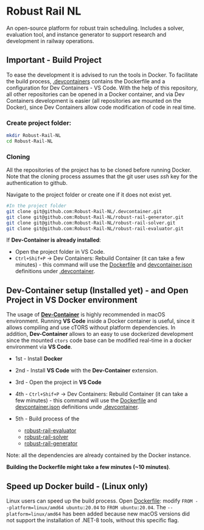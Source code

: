 # Robust Rail NL
An open-source platform for robust train scheduling. Includes a solver, evaluation tool, and instance generator to support research and development in railway operations.



## Important - Build Project
To ease the development it is advised to run the tools in Docker. To facilitate the build process, [.devcontainers](https://github.com/Robust-Rail-NL/.devcontainer) contains the Dockerfile and a configuration for Dev Containers - VS Code. With the help of this repository, all other repositories can be opened in a Docker container, and via Dev Containers development is easier (all repositories are mounted on the Docker), since Dev Containers allow code modification of code in real time.


### Create project folder:

```bash
mkdir Robust-Rail-NL
cd Robust-Rail-NL
```


### Cloning
All the repositories of the project has to be cloned before running Docker.
Note that the cloning process assumes that the git user uses *ssh* key for the authentication to github. 

Navigate to the project folder or create one if it does not exist yet.

```bash
#In the project folder
git clone git@github.com:Robust-Rail-NL/.devcontainer.git
git clone git@github.com:Robust-Rail-NL/robust-rail-generator.git
git clone git@github.com:Robust-Rail-NL/robust-rail-solver.git
git clone git@github.com:Robust-Rail-NL/robust-rail-evaluator.git
```
If **Dev-Container is already installed**: 
* Open the project folder in VS Code.
* `Ctrl+Shif+P` → Dev Containers: Rebuild Container (it can take a few minutes) - this command will use the [Dockerfile](https://github.com/Robust-Rail-NL/.devcontainer/blob/main/Dockerfile) and [devcontainer.json](https://github.com/Robust-Rail-NL/.devcontainer/blob/main/devcontainer.json) definitions under [.devcontainer](https://github.com/Robust-Rail-NL/.devcontainer).



## Dev-Container setup (Installed yet) - and Open Project in VS Docker environment 
The usage of **[Dev-Container](https://code.visualstudio.com/docs/devcontainers/tutorial)** is highly recommended in macOS environment. Running **VS Code** inside a Docker container is useful, since it allows compiling and use cTORS without platform dependencies. In addition, **Dev-Container** allows to an easy to use dockerized development since the mounted `ctors` code base can be modified real-time in a docker environment via **VS Code**.

* 1st - Install **Docker**

* 2nd - Install **VS Code** with the **Dev-Container** extension. 

* 3rd - Open the project in **VS Code**

* 4th - `Ctrl+Shif+P` → Dev Containers: Rebuild Container (it can take a few minutes) - this command will use the [Dockerfile](.devcontainer/Dockerfile) and [devcontainer.json](.devcontainer/devcontainer.json) definitions unde [.devcontainer](.devcontainer).

* 5th - Build process of the 
    * [robust-rail-evaluator](https://github.com/Robust-Rail-NL/robust-rail-evaluator)
    * [robust-rail-solver](https://github.com/Robust-Rail-NL/robust-rail-solver)
    * [robust-rail-generator](https://github.com/Robust-Rail-NL/robust-rail-generator)

Note: all the dependencies are already contained by the Docker instance. 

**Building the Dockerfile might take a few minutes (~10 minutes)**.

## Speed up Docker build - (Linux only)
Linux users can speed up the build process. Open [Dockerfile](./Dockerfile): modify `FROM --platform=linux/amd64 ubuntu:20.04` to `FROM ubuntu:20.04`. 
The `--platform=linux/amd64` has been added because new macOS versions did not support the installation of .NET-8 tools, without this specific flag. 



